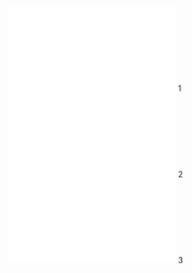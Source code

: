 <embed src="./normal.md#L4-L5"></embed>
1
<embed src="./normal.md#L5-L6"></embed>
2
<embed src="./normal.md#L4-L6"></embed>
3